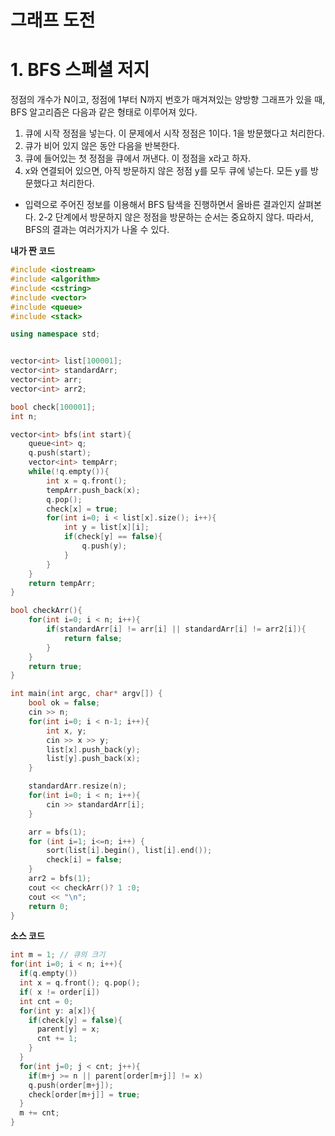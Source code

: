 그래프 도전
=======================
# 1. BFS 스페셜 저지 
정점의 개수가 N이고, 정점에 1부터 N까지 번호가 매겨져있는 양방향 그래프가 있을 때,     
BFS 알고리즘은 다음과 같은 형태로 이루어져 있다.       


1. 큐에 시작 정점을 넣는다. 이 문제에서 시작 정점은 1이다. 1을 방문했다고 처리한다.
2. 큐가 비어 있지 않은 동안 다음을 반복한다.
  1. 큐에 들어있는 첫 정점을 큐에서 꺼낸다. 이 정점을 x라고 하자.
  2. x와 연결되어 있으면, 아직 방문하지 않은 정점 y를 모두 큐에 넣는다. 모든 y를 방문했다고 처리한다.

* 입력으로 주어진 정보를 이용해서 BFS 탐색을 진행하면서 올바른 결과인지 살펴본다.
2-2 단계에서 방문하지 않은 정점을 방문하는 순서는 중요하지 않다. 따라서, BFS의 결과는 여러가지가 나올 수 있다.

**내가 짠 코드**    
```c++
#include <iostream>
#include <algorithm>
#include <cstring>
#include <vector>
#include <queue>
#include <stack>

using namespace std;


vector<int> list[100001];
vector<int> standardArr;
vector<int> arr;
vector<int> arr2;

bool check[100001];
int n;

vector<int> bfs(int start){
	queue<int> q;
	q.push(start);
	vector<int> tempArr;
	while(!q.empty()){
		int x = q.front();
		tempArr.push_back(x);
		q.pop();
		check[x] = true;
		for(int i=0; i < list[x].size(); i++){
			int y = list[x][i];
			if(check[y] == false){
				q.push(y);
			}
		}
	}
	return tempArr;
}

bool checkArr(){
	for(int i=0; i < n; i++){
		if(standardArr[i] != arr[i] || standardArr[i] != arr2[i]){
			return false;
		}
	}
	return true;
}

int main(int argc, char* argv[]) {
	bool ok = false;
	cin >> n;
	for(int i=0; i < n-1; i++){
		int x, y;
		cin >> x >> y;
		list[x].push_back(y);
		list[y].push_back(x);
	}

	standardArr.resize(n);
	for(int i=0; i < n; i++){
		cin >> standardArr[i];
	}

	arr = bfs(1);
	for (int i=1; i<=n; i++) {
        sort(list[i].begin(), list[i].end());
		check[i] = false;
    }
	arr2 = bfs(1);
	cout << checkArr()? 1 :0;
	cout << "\n";
	return 0;
}
```

**소스 코드**   
```c++
int m = 1; // 큐의 크기 
for(int i=0; i < n; i++){
  if(q.empty())
  int x = q.front(); q.pop();
  if( x != order[i])
  int cnt = 0;
  for(int y: a[x]){ 
    if(check[y] = false){
      parent[y] = x;
      cnt += 1;
    }  
  }
  for(int j=0; j < cnt; j++){
    if(m+j >= n || parent[order[m+j]] != x)
    q.push(order[m+j]);
    check[order[m+j]] = true;
  }
  m += cnt;
}
```
